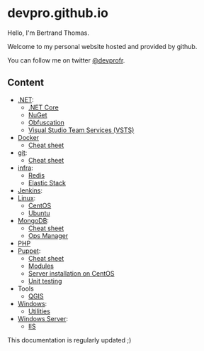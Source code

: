# devpro.github.io

Hello, I'm Bertrand Thomas.

Welcome to my personal website hosted and provided by github.

You can follow me on twitter [@devprofr](https://twitter.com/devprofr/).

## Content

* [.NET](./dotnet/dotnet.md):
  * [.NET Core](./dotnet/dotnetcore/dotnetcore.md)
  * [NuGet](./dotnet/nuget.md)
  * [Obfuscation](./dotnet/obfuscation.md)
  * [Visual Studio Team Services (VSTS)](./dotnet/vsts.md)
* [Docker](./docker/docker.md)
  * [Cheat sheet](./docker/cheatsheet.md)
* [git](./git/git.md):
  * [Cheat sheet](./git/cheatsheet.md)
* [infra](./infra/infra.md):
  * [Redis](./infra/redis/redis.md)
  * [Elastic Stack](./infra/elastic-stack/elastic-stack.md)
* [Jenkins](./jenkins/jenkins.md):
* [Linux](./linux/linux.md):
  * [CentOS](./linux/centos.md)
  * [Ubuntu](./linux/ubuntu.md)
* [MongoDB](./mongodb/mongodb.md):
  * [Cheat sheet](./mongodb/cheatsheet.md)
  * [Ops Manager](./mongodb/opsmanager.md)
* [PHP](./php/php.md)
* [Puppet](./puppet/puppet.md):
  * [Cheat sheet](./puppet/cheatsheet.md)
  * [Modules](./puppet/modules.md)
  * [Server installation on CentOS](./puppet/server_installation_centos.md)
  * [Unit testing](./puppet/unit_testing.md)
* Tools
  * [QGIS](./tools/qgis/qgis.md)
* [Windows](./windows/readme.md):
  * [Utilities](./windows/utilities.md)
* [Windows Server](./windows_server/readme.md):
  * [IIS](./windows_server/iis.md)

This documentation is regularly updated ;)
